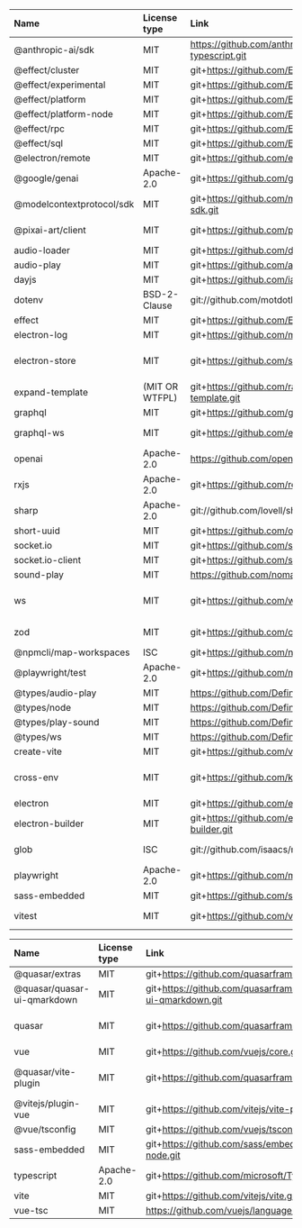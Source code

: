 | Name                      | License type   | Link                                                           | Installed version | Author                                                        |
| :------------------------ | :------------- | :------------------------------------------------------------- | :---------------- | :------------------------------------------------------------ |
| @anthropic-ai/sdk         | MIT            | https://github.com/anthropics/anthropic-sdk-typescript.git     | 0.52.0            | Anthropic <support@anthropic.com>                             |
| @effect/cluster           | MIT            | git+https://github.com/Effect-TS/effect.git                    | 0.46.0            | n/a                                                           |
| @effect/experimental      | MIT            | git+https://github.com/Effect-TS/effect.git                    | 0.54.0            | n/a                                                           |
| @effect/platform          | MIT            | git+https://github.com/Effect-TS/effect.git                    | 0.90.0            | n/a                                                           |
| @effect/platform-node     | MIT            | git+https://github.com/Effect-TS/effect.git                    | 0.94.0            | n/a                                                           |
| @effect/rpc               | MIT            | git+https://github.com/Effect-TS/effect.git                    | 0.68.0            | n/a                                                           |
| @effect/sql               | MIT            | git+https://github.com/Effect-TS/effect.git                    | 0.44.0            | n/a                                                           |
| @electron/remote          | MIT            | git+https://github.com/electron/remote.git                     | 2.1.3             | n/a                                                           |
| @google/genai             | Apache-2.0     | git+https://github.com/googleapis/js-genai.git                 | 1.11.0            |                                                               |
| @modelcontextprotocol/sdk | MIT            | git+https://github.com/modelcontextprotocol/typescript-sdk.git | 1.17.0            | Anthropic, PBC (https://anthropic.com)                        |
| @pixai-art/client         | MIT            | git+https://github.com/pixai-art/pixai-client-js.git           | 0.4.0             | Andy Frank <fandy0726@gmail.com>                              |
| audio-loader              | MIT            | git+https://github.com/danigb/audio-loader.git                 | 1.0.3             | danigb <danigb@gmail.com>                                     |
| audio-play                | MIT            | git+https://github.com/audiojs/audio-play.git                  | 2.3.1             | ΔY <dfcreative@gmail.com>                                     |
| dayjs                     | MIT            | git+https://github.com/iamkun/dayjs.git                        | 1.11.13           | iamkun                                                        |
| dotenv                    | BSD-2-Clause   | git://github.com/motdotla/dotenv.git                           | 17.2.1            | n/a                                                           |
| effect                    | MIT            | git+https://github.com/Effect-TS/effect.git                    | 3.17.2            | n/a                                                           |
| electron-log              | MIT            | git+https://github.com/megahertz/electron-log.git              | 5.4.1             | Alexey Prokhorov                                              |
| electron-store            | MIT            | git+https://github.com/sindresorhus/electron-store.git         | 10.1.0            | Sindre Sorhus sindresorhus@gmail.com https://sindresorhus.com |
| expand-template           | (MIT OR WTFPL) | git+https://github.com/ralphtheninja/expand-template.git       | 2.0.3             | LM <ralphtheninja@riseup.net>                                 |
| graphql                   | MIT            | git+https://github.com/graphql/graphql-js.git                  | 16.11.0           | n/a                                                           |
| graphql-ws                | MIT            | git+https://github.com/enisdenjo/graphql-ws.git                | 5.16.2            | Denis Badurina <badurinadenis@gmail.com>                      |
| openai                    | Apache-2.0     | https://github.com/openai/openai-node.git                      | 4.104.0           | OpenAI <support@openai.com>                                   |
| rxjs                      | Apache-2.0     | git+https://github.com/reactivex/rxjs.git                      | 7.8.2             | Ben Lesh <ben@benlesh.com>                                    |
| sharp                     | Apache-2.0     | git://github.com/lovell/sharp.git                              | 0.34.3            | Lovell Fuller <npm@lovell.info>                               |
| short-uuid                | MIT            | git+https://github.com/oculus42/short-uuid.git                 | 5.2.0             | Samuel Rouse                                                  |
| socket.io                 | MIT            | git+https://github.com/socketio/socket.io.git                  | 4.8.1             | n/a                                                           |
| socket.io-client          | MIT            | git+https://github.com/socketio/socket.io.git                  | 4.8.1             | n/a                                                           |
| sound-play                | MIT            | https://github.com/nomadhoc/sound-play.git                     | 1.1.0             | nomadhoc                                                      |
| ws                        | MIT            | git+https://github.com/websockets/ws.git                       | 8.18.3            | Einar Otto Stangvik <einaros@gmail.com> (http://2x.io)        |
| zod                       | MIT            | git+https://github.com/colinhacks/zod.git                      | 3.25.76           | Colin McDonnell <zod@colinhacks.com>                          |
| @npmcli/map-workspaces    | ISC            | git+https://github.com/npm/map-workspaces.git                  | 4.0.2             | GitHub Inc.                                                   |
| @playwright/test          | Apache-2.0     | git+https://github.com/microsoft/playwright.git                | 1.54.1            | Microsoft Corporation                                         |
| @types/audio-play         | MIT            | https://github.com/DefinitelyTyped/DefinitelyTyped.git         | 2.3.2             | n/a                                                           |
| @types/node               | MIT            | https://github.com/DefinitelyTyped/DefinitelyTyped.git         | 24.1.0            | n/a                                                           |
| @types/play-sound         | MIT            | https://github.com/DefinitelyTyped/DefinitelyTyped.git         | 1.1.2             | n/a                                                           |
| @types/ws                 | MIT            | https://github.com/DefinitelyTyped/DefinitelyTyped.git         | 8.18.1            | n/a                                                           |
| create-vite               | MIT            | git+https://github.com/vitejs/vite.git                         | 7.0.3             | Evan You                                                      |
| cross-env                 | MIT            | git+https://github.com/kentcdodds/cross-env.git                | 7.0.3             | Kent C. Dodds <me@kentcdodds.com> (https://kentcdodds.com)    |
| electron                  | MIT            | git+https://github.com/electron/electron.git                   | 37.2.4            | Electron Community                                            |
| electron-builder          | MIT            | git+https://github.com/electron-userland/electron-builder.git  | 26.0.12           | Vladimir Krivosheev                                           |
| glob                      | ISC            | git://github.com/isaacs/node-glob.git                          | 11.0.3            | Isaac Z. Schlueter <i@izs.me> (https://blog.izs.me/)          |
| playwright                | Apache-2.0     | git+https://github.com/microsoft/playwright.git                | 1.54.1            | Microsoft Corporation                                         |
| sass-embedded             | MIT            | git+https://github.com/sass/embedded-host-node.git             | 1.89.2            | Google Inc.                                                   |
| vitest                    | MIT            | git+https://github.com/vitest-dev/vitest.git                   | 3.2.4             | Anthony Fu <anthonyfu117@hotmail.com>                         |

| Name                        | License type | Link                                                           | Installed version | Author                                                                         |
| :-------------------------- | :----------- | :------------------------------------------------------------- | :---------------- | :----------------------------------------------------------------------------- |
| @quasar/extras              | MIT          | git+https://github.com/quasarframework/quasar.git              | 1.17.0            | Razvan Stoenescu                                                               |
| @quasar/quasar-ui-qmarkdown | MIT          | git+https://github.com/quasarframework/quasar-ui-qmarkdown.git | 2.0.5             | Jeff Galbraith <jeff@quasar.dev>                                               |
| quasar                      | MIT          | git+https://github.com/quasarframework/quasar.git              | 2.18.2            | Razvan Stoenescu razvan.stoenescu@gmail.com https://quasar.dev                 |
| vue                         | MIT          | git+https://github.com/vuejs/core.git                          | 3.5.18            | Evan You                                                                       |
| @quasar/vite-plugin         | MIT          | git+https://github.com/quasarframework/quasar.git              | 1.10.0            | Razvan Stoenescu razvan.stoenescu@gmail.com https://github.com/quasarframework |
| @vitejs/plugin-vue          | MIT          | git+https://github.com/vitejs/vite-plugin-vue.git              | 5.2.4             | Evan You                                                                       |
| @vue/tsconfig               | MIT          | git+https://github.com/vuejs/tsconfig.git                      | 0.7.0             | Haoqun Jiang <npm@haoqun.me>                                                   |
| sass-embedded               | MIT          | git+https://github.com/sass/embedded-host-node.git             | 1.89.2            | Google Inc.                                                                    |
| typescript                  | Apache-2.0   | git+https://github.com/microsoft/TypeScript.git                | 5.8.3             | Microsoft Corp.                                                                |
| vite                        | MIT          | git+https://github.com/vitejs/vite.git                         | 6.3.5             | Evan You                                                                       |
| vue-tsc                     | MIT          | https://github.com/vuejs/language-tools.git                    | 2.2.12            | n/a                                                                            |

